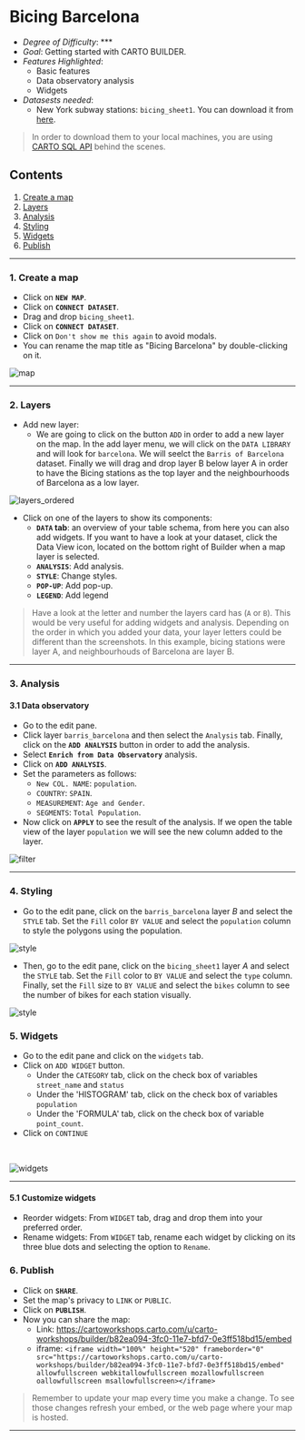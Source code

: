 # Bicing Barcelona

* *Degree of Difficulty*: ***
* *Goal*: Getting started with CARTO BUILDER.
* *Features Highlighted*:
  * Basic features
  * Data observatory analysis
  * Widgets
* *Datasests needed*:
  * New York subway stations: `bicing_sheet1`. You can download it from [here](https://carto-workshops.carto.com/api/v2/sql?q=SELECT+*+FROM+bicing_sheet1&format=gpkg&filename=bicing_sheet1).

>  In order to download them to your local machines, you are using [CARTO SQL API](https://carto.com/docs/carto-engine/sql-api) behind the scenes.

## Contents

1. [Create a map](#map)
2. [Layers](#layers)
3. [Analysis](#analysis)
4. [Styling](#styling)
5. [Widgets](#widgets)
6. [Publish](#publish)

<hr>

### 1. Create a map <a name="map"></a>

* Click on **`NEW MAP`**.
* Click on **`CONNECT DATASET`**.
* Drag and drop `bicing_sheet1`.
* Click on **`CONNECT DATASET`**.
* Click on `Don't show me this again` to avoid modals.
* You can rename the map title as "Bicing Barcelona" by double-clicking on it.

![map](imgs/bicing_barcelona/map.png)

<hr>

### 2. Layers <a name="layers"></a>

* Add new layer:
  * We are going to click on the button `ADD` in order to add a new layer on the map. In the add layer menu, we will click on the `DATA LIBRARY` and will look for `barcelona`. We will seelct the `Barris of Barcelona` dataset. Finally we will drag and drop layer B below layer A in order to have the Bicing stations as the top layer and the neighbourhoods of Barcelona as a low layer.

![layers_ordered](imgs/bicing_barcelona/layers_ordered.png)

* Click on one of the layers to show its components:
  * **`DATA` tab**: an overview of your table schema, from here you can also add widgets. If you want to have a look at your dataset, click the Data View icon, located on the bottom right of Builder when a map layer is selected.
  * **`ANALYSIS`**: Add analysis.
  * **`STYLE`**: Change styles.
  * **`POP-UP`**: Add pop-up.
  * **`LEGEND`**: Add legend


> Have a look at the letter and number the layers card has (`A` or `B`). This would be very useful for adding widgets and analysis. Depending on the order in which you added your data, your layer letters could be different than the screenshots. In this example, bicing stations were layer A, and neighbourhouds of Barcelona are layer B.



<hr>

### 3. Analysis <a name="analysis"></a>

#### 3.1 Data observatory

* Go to the edit pane.
* Click layer `barris_barcelona` and then select the `Analysis` tab. Finally, click on the **`ADD ANALYSIS`** button in order to add the analysis.
* Select **`Enrich from Data Observatory`** analysis.
* Click on **`ADD ANALYSIS`**.
* Set the parameters as follows:
  * `New COL. NAME`: `population`.
  * `COUNTRY`: `SPAIN`.
  * `MEASUREMENT`: `Age and Gender`.
  * `SEGMENTS`: `Total Population`.
* Now click on **`APPLY`** to see the result of the analysis. If we open the table view of the layer `population` we will see the new column added to the layer.

![filter](imgs/bicing_barcelona/population_column.png)

<hr>

### 4. Styling <a name="styling"></a>

* Go to the edit pane, click on the `barris_barcelona` layer *B* and select the `STYLE` tab. Set the `Fill` color `BY VALUE` and select the `population` column to style the polygons using the population.

![style](imgs/bicing_barcelona/style_polygons.png)

* Then, go to the edit pane, click on the `bicing_sheet1` layer *A* and select the `STYLE` tab. Set the `Fill` color to `BY VALUE` and select the `type` column. Finally, set the `Fill` size to `BY VALUE` and select the `bikes` column to see the number of bikes for each station visually.

![style](imgs/bicing_barcelona/style_points.png)


### 5. Widgets <a name="widgets"></a>

* Go to the edit pane and click on the `widgets` tab.
* Click on `ADD WIDGET` button.
  * Under the `CATEGORY` tab, click on the check box of variables `street_name` and `status`
  * Under the 'HISTOGRAM' tab, click on the check box of variables `population`
  * Under the 'FORMULA' tab, click on the check box of variable `point_count`.
* Click on `CONTINUE`

<br>


![widgets](imgs/bicing_barcelona/widgets.png)


<hr>

#### 5.1 Customize widgets

* Reorder widgets: From `WIDGET` tab, drag and drop them into your preferred order.
* Rename widgets: From `WIDGET` tab, rename each widget by clicking on its three blue dots and selecting the option to `Rename`.


### 6. Publish <a name="publish"></a>

* Click on **`SHARE`**.
* Set the map's privacy to `LINK` or `PUBLIC`.
* Click on **`PUBLISH`**.
* Now you can share the map:
  * Link: https://cartoworkshops.carto.com/u/carto-workshops/builder/b82ea094-3fc0-11e7-bfd7-0e3ff518bd15/embed
  * iframe: `<iframe width="100%" height="520" frameborder="0" src="https://cartoworkshops.carto.com/u/carto-workshops/builder/b82ea094-3fc0-11e7-bfd7-0e3ff518bd15/embed" allowfullscreen webkitallowfullscreen mozallowfullscreen oallowfullscreen msallowfullscreen></iframe>`

> Remember to update your map every time you make a change. To see those changes refresh your embed, or the web page where your map is hosted.

<hr>
